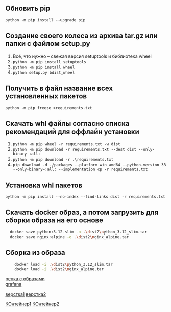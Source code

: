 ## Обновить pip

`python -m pip install --upgrade pip`

## Создание своего колеса из архива tar.gz или папки с файлом setup.py

1. Всё, что нужно – свежая версия setuptools и библиотека wheel
2. `python -m pip install setuptools`
3. `python -m pip install wheel`
2. `python setup.py bdist_wheel`

## Получить в файл название всех установленных пакетов

`python -m pip freeze >requirements.txt`

## Скачать whl файлы согласно списка рекомендаций для оффлайн установки


1. `python -m pip wheel -r requirements.txt -w dist`
2. `python -m pip download -r requirements.txt --dest dist --only-binary :all:`
3. `python -m pip download -r .\requirements.txt`
4. `pip download -d ./packages --platform win_amd64 --python-version 38 --only-binary=:all: --implementation cp -r requirements.txt`


## Установка whl пакетов

`python -m pip install --no-index --find-links dist -r requirements.txt`


## Скачать docker образ, а потом загрузить для сборки образа на его основе

```bash 
  docker save python:3.12-slim -o .\dist2\python_3.12_slim.tar 
  docker save nginx:alpine -o .\dist2\nginx_alpine.tar 
```

## Сборка из образа 

```bash
    docker load -i .\dist2\python_3.12_slim.tar
    docker load -i .\dist2\nginx_alpine.tar


```


[репка с образами](https://disk.yandex.ru/d/mwNyjrgPqyo8oA)<br>
[grafana](https://disk.yandex.ru/d/FeRgvtyFiNpXFw)

[верстка1](https://disk.yandex.ru/d/YBTowH1VvyaiDA) 
[верстка2](https://disk.yandex.ru/d/skEKMmowHtxEMg) 

[КОнтейнер1](https://disk.yandex.ru/d/1028OIhsfTuImQ)
[КОнтейнер2](https://disk.yandex.ru/d/hCNHgj-Wd_yQUg)

